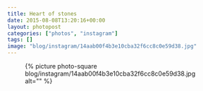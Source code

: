 ```yaml
---
title: Heart of stones
date: 2015-08-08T13:20:16+00:00
layout: photopost
categories: ["photos", "instagram"]
tags: []
image: "blog/instagram/14aab00f4b3e10cba32f6cc8c0e59d38.jpg"
---
```


<figure class="photo photo--square">
  {% picture photo-square blog/instagram/14aab00f4b3e10cba32f6cc8c0e59d38.jpg alt="" %}
</figure>


